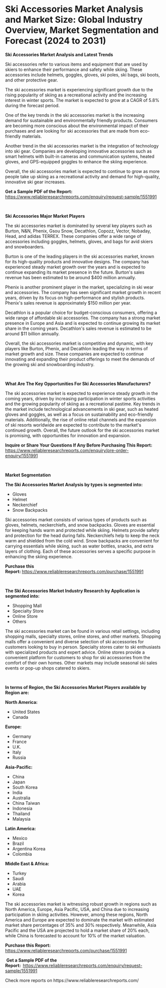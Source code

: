 <p><h1>Ski Accessories Market Analysis and Market Size: Global Industry Overview, Market Segmentation and Forecast (2024 to 2031)</h1></p><p><strong>Ski Accessories Market Analysis and Latest Trends</strong></p>
<p><p>Ski accessories refer to various items and equipment that are used by skiers to enhance their performance and safety while skiing. These accessories include helmets, goggles, gloves, ski poles, ski bags, ski boots, and other protective gear.</p><p>The ski accessories market is experiencing significant growth due to the rising popularity of skiing as a recreational activity and the increasing interest in winter sports. The market is expected to grow at a CAGR of 5.8% during the forecast period. </p><p>One of the key trends in the ski accessories market is the increasing demand for sustainable and environmentally friendly products. Consumers are becoming more conscious about the environmental impact of their purchases and are looking for ski accessories that are made from eco-friendly materials.</p><p>Another trend in the ski accessories market is the integration of technology into ski gear. Companies are developing innovative accessories such as smart helmets with built-in cameras and communication systems, heated gloves, and GPS-equipped goggles to enhance the skiing experience.</p><p>Overall, the ski accessories market is expected to continue to grow as more people take up skiing as a recreational activity and demand for high-quality, innovative ski gear increases.</p></p>
<p><strong>Get a Sample PDF of the Report:&nbsp;</strong> <a href="https://www.reliableresearchreports.com/enquiry/request-sample/1551991">https://www.reliableresearchreports.com/enquiry/request-sample/1551991</a></p>
<p>&nbsp;</p>
<p><strong>Ski Accessories Major Market Players</strong></p>
<p><p>The ski accessories market is dominated by several key players such as Burton, N&N, Phenix, Gsou Snow, Decathlon, Copozz, Vector, Nobaday, Head, and adidas TERREX. These companies offer a wide range of accessories including goggles, helmets, gloves, and bags for avid skiers and snowboarders.</p><p>Burton is one of the leading players in the ski accessories market, known for its high-quality products and innovative designs. The company has experienced steady market growth over the years and is expected to continue expanding its market presence in the future. Burton's sales revenue has been estimated to be around $400 million annually.</p><p>Phenix is another prominent player in the market, specializing in ski wear and accessories. The company has seen significant market growth in recent years, driven by its focus on high-performance and stylish products. Phenix's sales revenue is approximately $150 million per year.</p><p>Decathlon is a popular choice for budget-conscious consumers, offering a wide range of affordable ski accessories. The company has a strong market presence in Europe and Asia and is expected to continue growing its market share in the coming years. Decathlon's sales revenue is estimated to be around $11 billion annually.</p><p>Overall, the ski accessories market is competitive and dynamic, with key players like Burton, Phenix, and Decathlon leading the way in terms of market growth and size. These companies are expected to continue innovating and expanding their product offerings to meet the demands of the growing ski and snowboarding industry.</p></p>
<p>&nbsp;</p>
<p><strong>What Are The Key Opportunities For Ski Accessories Manufacturers?</strong></p>
<p><p>The ski accessories market is expected to experience steady growth in the coming years, driven by increasing participation in winter sports activities and the growing popularity of skiing as a recreational pastime. Key trends in the market include technological advancements in ski gear, such as heated gloves and goggles, as well as a focus on sustainability and eco-friendly materials. Additionally, the rise of online retail channels and the expansion of ski resorts worldwide are expected to contribute to the market's continued growth. Overall, the future outlook for the ski accessories market is promising, with opportunities for innovation and expansion.</p></p>
<p><strong>Inquire or Share Your Questions If Any Before Purchasing This Report:</strong> <a href="https://www.reliableresearchreports.com/enquiry/pre-order-enquiry/1551991">https://www.reliableresearchreports.com/enquiry/pre-order-enquiry/1551991</a></p>
<p>&nbsp;</p>
<p><strong>Market Segmentation</strong></p>
<p><strong>The Ski Accessories Market Analysis by types is segmented into:</strong></p>
<p><ul><li>Gloves</li><li>Helmet</li><li>Neckerchief</li><li>Snow Backpacks</li></ul></p>
<p><p>Ski accessories market consists of various types of products such as gloves, helmets, neckerchiefs, and snow backpacks. Gloves are essential for keeping hands warm and protected while skiing. Helmets provide safety and protection for the head during falls. Neckerchiefs help to keep the neck warm and shielded from the cold wind. Snow backpacks are convenient for carrying essentials while skiing, such as water bottles, snacks, and extra layers of clothing. Each of these accessories serves a specific purpose in enhancing the skiing experience.</p></p>
<p><strong>Purchase this Report:&nbsp;</strong><a href="https://www.reliableresearchreports.com/purchase/1551991">https://www.reliableresearchreports.com/purchase/1551991</a></p>
<p>&nbsp;</p>
<p><strong>The Ski Accessories Market Industry Research by Application is segmented into:</strong></p>
<p><ul><li>Shopping Mall</li><li>Specialty Store</li><li>Online Store</li><li>Others</li></ul></p>
<p><p>The ski accessories market can be found in various retail settings, including shopping malls, specialty stores, online stores, and other markets. Shopping malls offer a convenient and diverse selection of ski accessories for customers looking to buy in person. Specialty stores cater to ski enthusiasts with specialized products and expert advice. Online stores provide a convenient platform for customers to shop for ski accessories from the comfort of their own homes. Other markets may include seasonal ski sales events or pop-up shops catered to skiers.</p></p>
<p>&nbsp;</p>
<p><strong>In terms of Region, the Ski Accessories Market Players available by Region are:</strong></p>
<p>
    <p> <strong> North America: </strong>
        <ul>
            <li>United States</li>
            <li>Canada</li>
        </ul>
        </p> 
    <p> <strong> Europe: </strong>
        <ul>
            <li>Germany</li>
            <li>France</li>
            <li>U.K.</li>
            <li>Italy</li>
            <li>Russia</li>
        </ul>
        </p> 
    <p> <strong> Asia-Pacific: </strong>
        <ul>
            <li>China</li>
            <li>Japan</li>
            <li>South Korea</li>
            <li>India</li>
            <li>Australia</li>
            <li>China Taiwan</li>
            <li>Indonesia</li>
            <li>Thailand</li>
            <li>Malaysia</li>
        </ul>
        </p> 
    <p> <strong> Latin America: </strong>
        <ul>
            <li>Mexico</li>
            <li>Brazil</li>
            <li>Argentina Korea</li>
            <li>Colombia</li>
        </ul>
        </p> 
    <p> <strong> Middle East & Africa: </strong>
        <ul>
            <li>Turkey</li>
            <li>Saudi</li>
            <li>Arabia</li>
            <li>UAE</li>
            <li>Korea</li>
        </ul>
    </p>
    </p>
<p><p>The ski accessories market is witnessing robust growth in regions such as North America, Europe, Asia Pacific, USA, and China due to increasing participation in skiing activities. However, among these regions, North America and Europe are expected to dominate the market with estimated market share percentages of 35% and 30% respectively. Meanwhile, Asia Pacific and the USA are projected to hold a market share of 20% each, while China is forecasted to account for 10% of the market valuation.</p></p>
<p><strong>Purchase this Report: </strong><a href="https://www.reliableresearchreports.com/purchase/1551991">https://www.reliableresearchreports.com/purchase/1551991</a></p>
<p>&nbsp;<strong>Get a Sample PDF of the Report:&nbsp;&nbsp;</strong><a href="https://www.reliableresearchreports.com/enquiry/request-sample/1551991">https://www.reliableresearchreports.com/enquiry/request-sample/1551991</a></p>
<p><strong></strong></p>
<p>Check more reports on https://www.reliableresearchreports.com/</p>